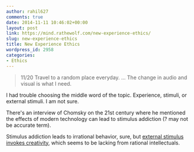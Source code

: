 ```yaml
---
author: rahil627
comments: true
date: 2014-11-11 10:46:02+00:00
layout: post
link: https://mind.rathewolf.com/new-experience-ethics/
slug: new-experience-ethics
title: New Experience Ethics
wordpress_id: 2958
categories:
- Ethics
---
```


<blockquote>11/20
Travel to a random place everyday.
...
The change in audio and visual is what I need.</blockquote>



I had trouble choosing the middle word of the topic. Experience, stimuli, or external stimuli. I am not sure.

There's an interview of Chomsky on the 21st century where he mentioned the effects of modern technology can lead to stimulus addiction (? may not be accurate term).

Stimulus addiction leads to irrational behavior, sure, but [external stimulus invokes creativity](https://mind.rathewolf.com/creativity-external-stimuli-cities-and-suburbs), which seems to be lacking from rational intellectuals.
